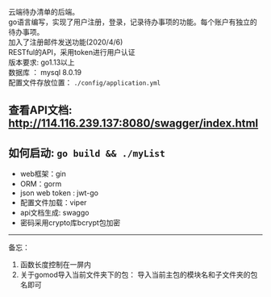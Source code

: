 云端待办清单的后端。  
go语⾔编写，实现了用户注册，登录，记录待办事项的功能。每个账户有独立的待办事项。  
加入了注册邮件发送功能(2020/4/6)   
RESTful的API，采用token进行用户认证  
版本要求: go1.13以上  
数据库 ： mysql 8.0.19  
配置文件存放位置： `./config/application.yml`

## 查看API文档: http://114.116.239.137:8080/swagger/index.html

## 如何启动: `go build && ./myList`

- web框架：gin
- ORM：gorm
- json web token : jwt-go
- 配置文件加载：viper
- api文档生成: swaggo
- 密码采用crypto库bcrypt包加密


---
备忘：
1. 函数长度控制在一屏内
2. 关于gomod导入当前文件夹下的包： 导入当前主包的模块名和子文件夹的包名即可